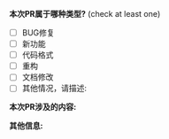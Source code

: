 **本次PR属于哪种类型?** (check at least one)

- [ ] BUG修复
- [ ] 新功能
- [ ] 代码格式
- [ ] 重构
- [ ] 文档修改
- [ ] 其他情况，请描述:

**本次PR涉及的内容:**

**其他信息:**



